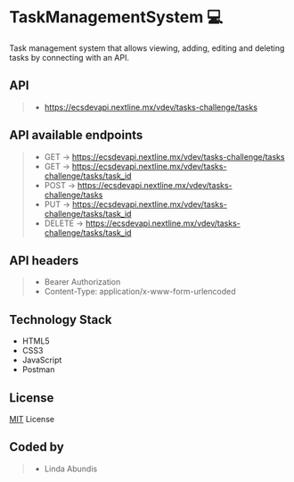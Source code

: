 # TaskManagementSystem 💻
Task management system that allows viewing, adding, editing and deleting tasks by connecting with an API.

## API
> + https://ecsdevapi.nextline.mx/vdev/tasks-challenge/tasks

## API available endpoints
> + GET -> https://ecsdevapi.nextline.mx/vdev/tasks-challenge/tasks
> + GET -> https://ecsdevapi.nextline.mx/vdev/tasks-challenge/tasks/task_id
> + POST -> https://ecsdevapi.nextline.mx/vdev/tasks-challenge/tasks
> + PUT -> https://ecsdevapi.nextline.mx/vdev/tasks-challenge/tasks/task_id
> + DELETE -> https://ecsdevapi.nextline.mx/vdev/tasks-challenge/tasks/task_id


## API headers
> + Bearer Authorization
> + Content-Type: application/x-www-form-urlencoded


## Technology Stack
* HTML5
* CSS3
* JavaScript
* Postman

## License
[MIT](https://github.com/git/git-scm.com/blob/main/MIT-LICENSE.txt) License


## Coded by
> + Linda Abundis
